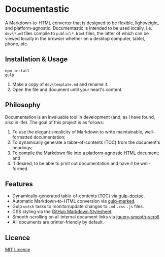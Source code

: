 # Documentastic

A Markdown-to-HTML converter that is designed to be flexible, lightweight, and platform-agnostic. Documentastic is intended to be used locally, i.e. `dev\*.md` files compile to `public\*.html` files, the latter of which can be viewed locally in the browser whether on a desktop computer, tablet, phone, etc.

## Installation & Usage

```
npm install
gulp
```

1. Make a copy of `dev\template.md` and rename it.
1. Open the file and document until your heart's content.

## Philosophy

Documentation is an invaluable tool in development (and, as I have found, also in life). The goal of this project is as follows:

1. To use the elegant simplicity of Markdown to write maintainable, well-formatted documentation;
1. To dynamically generate a table-of-contents (TOC) from the document's headings;
1. To compile the Markdown file into a platform-agnostic HTML document; and
1. If desired, to be able to print out documentation and have it be well-formed.

## Features

* Dynamically-generated table-of-contents (TOC) via [gulp-doctoc][gulp-doctoc].
* Automatic Markdown-to-HTML conversion via [gulp-marked][gulp-marked].
* Gulp `watch` tasks to monitor/update changes to `.md` `.css` `.js` files.
* CSS styling via the [GitHub Markdown Stylesheet][gh-md-ss].
* Smooth-scrolling on all internal document links via [jquery-smooth-scroll][jq-ss].
* All documents are printer-friendly by default.

## Licence

[MIT Licence][mit-licence]

[gulp-doctoc]: https://www.npmjs.com/package/gulp-doctoc
[gulp-marked]: https://www.npmjs.com/package/gulp-marked
[gh-md-ss]: https://gist.github.com/tuzz/3331384
[jq-ss]: https://www.npmjs.com/package/jquery-smooth-scroll

[mit-licence]: https://opensource.org/licenses/MIT